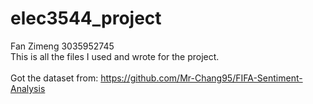 # elec3544_project
Fan Zimeng 3035952745<br/>
This is all the files I used and wrote for the project.
<br/>
<br/>
Got the dataset from: https://github.com/Mr-Chang95/FIFA-Sentiment-Analysis

